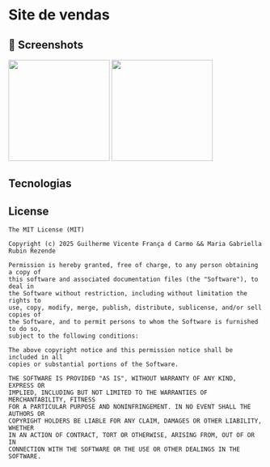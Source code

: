 # Site de vendas

## :camera_flash: Screenshots
<!-- You can add more screenshots here if you like -->
<img src="https://github.com/user-attachments/assets/3d1b49ec-8fc3-4b4f-a51c-8b3d8f45a92a" width="200">
<img src="https://github.com/user-attachments/assets/b89f6d21-4880-416c-a698-49396b34a926" width="200">

## Tecnologias


## License
```
The MIT License (MIT)

Copyright (c) 2025 Guilherme Vicente França d Carmo && Maria Gabriella Rubin Rezende

Permission is hereby granted, free of charge, to any person obtaining a copy of
this software and associated documentation files (the "Software"), to deal in
the Software without restriction, including without limitation the rights to
use, copy, modify, merge, publish, distribute, sublicense, and/or sell copies of
the Software, and to permit persons to whom the Software is furnished to do so,
subject to the following conditions:

The above copyright notice and this permission notice shall be included in all
copies or substantial portions of the Software.

THE SOFTWARE IS PROVIDED "AS IS", WITHOUT WARRANTY OF ANY KIND, EXPRESS OR
IMPLIED, INCLUDING BUT NOT LIMITED TO THE WARRANTIES OF MERCHANTABILITY, FITNESS
FOR A PARTICULAR PURPOSE AND NONINFRINGEMENT. IN NO EVENT SHALL THE AUTHORS OR
COPYRIGHT HOLDERS BE LIABLE FOR ANY CLAIM, DAMAGES OR OTHER LIABILITY, WHETHER
IN AN ACTION OF CONTRACT, TORT OR OTHERWISE, ARISING FROM, OUT OF OR IN
CONNECTION WITH THE SOFTWARE OR THE USE OR OTHER DEALINGS IN THE SOFTWARE.
```

